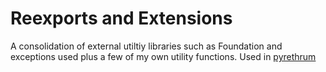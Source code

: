# Reexports and Extensions

A consolidation of external utiltiy libraries such as Foundation and exceptions used plus a few of my own utility functions. Used in [pyrethrum](https://github.com/theGhostJW/pyrethrum)

